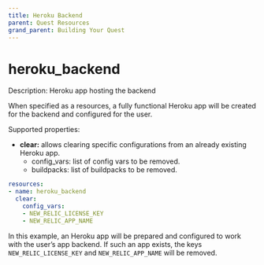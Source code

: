 ```yaml
---
title: Heroku Backend
parent: Quest Resources
grand_parent: Building Your Quest
---
```


# heroku_backend

Description: Heroku app hosting the backend

When specified as a resources, a fully functional Heroku app will be created for the backend and configured for the user. 

Supported properties:

- **clear:** allows clearing specific configurations from an already existing Heroku app.
    - config_vars: list of config vars to be removed.
    - buildpacks: list of buildpacks to be removed.

```yaml
resources:
- name: heroku_backend
  clear:
    config_vars:
    - NEW_RELIC_LICENSE_KEY
    - NEW_RELIC_APP_NAME
```

In this example, an Heroku app will be prepared and configured to work with the user’s app backend. If such an app exists, the keys `NEW_RELIC_LICENSE_KEY` and `NEW_RELIC_APP_NAME` will be removed.
